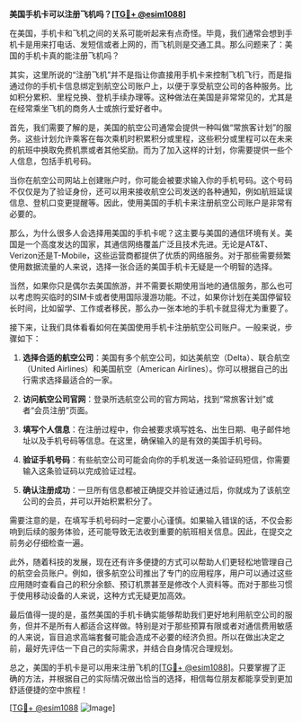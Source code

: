 **美国手机卡可以注册飞机吗？[[TG💪+ @esim1088](https://t.me/s/esim1088)]**

在美国，手机卡和飞机之间的关系可能听起来有点奇怪。毕竟，我们通常会想到手机卡是用来打电话、发短信或者上网的，而飞机则是交通工具。那么问题来了：美国的手机卡真的能注册飞机吗？

其实，这里所说的“注册飞机”并不是指让你直接用手机卡来控制飞机飞行，而是指通过你的手机卡信息绑定到航空公司账户上，以便于享受航空公司的各种服务。比如积分累积、里程兑换、登机手续办理等。这种做法在美国是非常常见的，尤其是在经常乘坐飞机的商务人士或旅行爱好者中。

首先，我们需要了解的是，美国的航空公司通常会提供一种叫做“常旅客计划”的服务。这些计划允许乘客在每次乘机时积累积分或里程，这些积分或里程可以在未来的航班中换取免费机票或者其他奖励。而为了加入这样的计划，你需要提供一些个人信息，包括手机号码。

当你在航空公司网站上创建账户时，你可能会被要求输入你的手机号码。这个号码不仅仅是为了验证身份，还可以用来接收航空公司发送的各种通知，例如航班延误信息、登机口变更提醒等。因此，使用美国的手机卡来注册航空公司账户是非常有必要的。

那么，为什么很多人会选择用美国的手机卡呢？这主要与美国的通信环境有关。美国是一个高度发达的国家，其通信网络覆盖广泛且技术先进。无论是AT&T、Verizon还是T-Mobile，这些运营商都提供了优质的网络服务。对于那些需要频繁使用数据流量的人来说，选择一张合适的美国手机卡无疑是一个明智的选择。

当然，如果你只是偶尔去美国旅游，并不需要长期使用当地的通信服务，那么也可以考虑购买临时的SIM卡或者使用国际漫游功能。不过，如果你计划在美国停留较长时间，比如留学、工作或者移民，那么办一张本地的手机卡就显得尤为重要了。

接下来，让我们具体看看如何在美国使用手机卡注册航空公司账户。一般来说，步骤如下：

1. **选择合适的航空公司**：美国有多个航空公司，如达美航空（Delta）、联合航空（United Airlines）和美国航空（American Airlines）。你可以根据自己的出行需求选择最适合的一家。

2. **访问航空公司官网**：登录所选航空公司的官方网站，找到“常旅客计划”或者“会员注册”页面。

3. **填写个人信息**：在注册过程中，你会被要求填写姓名、出生日期、电子邮件地址以及手机号码等信息。在这里，确保输入的是有效的美国手机号码。

4. **验证手机号码**：有些航空公司可能会向你的手机发送一条验证码短信，你需要输入这条验证码以完成验证过程。

5. **确认注册成功**：一旦所有信息都被正确提交并验证通过后，你就成为了该航空公司的会员，并可以开始积累积分了。

需要注意的是，在填写手机号码时一定要小心谨慎。如果输入错误的话，不仅会影响到后续的服务体验，还可能导致无法收到重要的航班相关信息。因此，在提交之前务必仔细检查一遍。

此外，随着科技的发展，现在还有许多便捷的方式可以帮助人们更轻松地管理自己的航空会员账户。例如，很多航空公司推出了专门的应用程序，用户可以通过这些应用随时查看自己的积分余额、预订机票甚至是修改个人资料等。而对于那些习惯于使用移动设备的人来说，这种方式无疑更加高效。

最后值得一提的是，虽然美国的手机卡确实能够帮助我们更好地利用航空公司的服务，但并不是所有人都适合这样做。特别是对于那些预算有限或者对通信费用敏感的人来说，盲目追求高端套餐可能会造成不必要的经济负担。所以在做出决定之前，最好先评估一下自己的实际需求，并结合自身情况合理规划。

总之，美国的手机卡是可以用来注册飞机的[[TG💪+ @esim1088](https://t.me/s/esim1088)]。只要掌握了正确的方法，并根据自己的实际情况做出恰当的选择，相信每位朋友都能享受到更加舒适便捷的空中旅程！

[[TG💪+ @esim1088](https://t.me/s/esim1088) ![Image](https://i.postimg.cc/4NQfJmqS/Snipaste-2025-05-13-00-14-12.png)]